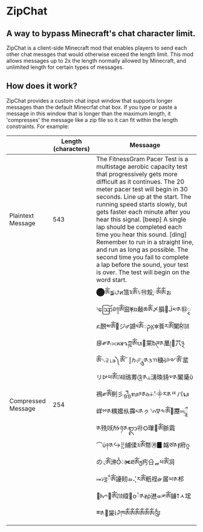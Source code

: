 # ZipChat
## A way to bypass Minecraft's chat character limit.
ZipChat is a client-side Minecraft mod that enables players to send each other chat messges that would otherwise exceed the length limit. This mod allows messages up to 2x the length normally allowed by Minecraft, and unlimited length for certain types of messages.

## How does it work?
ZipChat provides a custom chat input window that supports longer messages than the default Minecrfat chat box. If you type or paste a message in this window that is longer than the maximum length, it 'compresses' the message like a zip file so it can fit within the length constraints. For example:


|  | Length (characters) | Messaage |
| --- | --- | --- |
| Plaintext Message | 543 | The FitnessGram Pacer Test is a multistage aerobic capacity test that progressively gets more difficult as it continues. The 20 meter pacer test will begin in 30 seconds. Line up at the start. The running speed starts slowly, but gets faster each minute after you hear this signal. \[beep\] A single lap should be completed each time you hear this sound. \[ding\] Remember to run in a straight line, and run as long as possible. The second time you fail to complete a lap before the sound, your test is over. The test will begin on the word start. |
| Compressed Message | 254 | ⬤ༀ≨⮍ᴎ䈌༣ༀ⑊㉽㱽༙ༀༀぉᵓဪᱞ༎ༀ䆝⯥ᤀ㪌ཆༀ〆䐣᣺ᒏ༱༁㉼ၟዴ䣴༭ༀ᜗ジሆ䜗༥ༀၣ፩✽䓹ཪༀ䦨Ṝ㍥㾟༗༁⫗ጸᴚኄཀྵༀᬧ⴩䍘ᵬཊ༁䥚།⿪䒔྅ༀ␓⫆⌊∍༽ༀ᳓〛ℎ⮰ཱུ༁ᤋㄲ䅯ᳰ༻ༀ᾽䔄リᐭཕༀ⫱㏭䲮䓓༊༁⥿㶂㬇䝝༧༁䦮䰥ὔ䙍༗ༀ㓬⼺᧻ᬮ༩༁ከ∔ᮀ⸎ར༁ᄄパᬲ㟄ྌ༁䊪㜮㐺䨩༨༁ㇰ⸃ᴒᐍ༤ༀ㹨⃛䍥═ཷ༁㱡㕭ℏᣄཉ༁ᬒ㉱᮰㻶཮ༀ䏳䬠⌒ὑ༈༁↪⣟䋠㑱༣ༀ㡔㊊▊䘔ཙ༁ⱦ㾈ᦨの྄ༀ㴢Ỗ༶✀ཐༀჟ㽲㕣ᇕཕༀ㓊⤅ᜡ⪐ྂༀ䜡䀔⤃⢌ཪༀ䉻䄇ᓃ㞚ཡ༁䢶῅Ꮒᴖ཈ༀ㍭䌄᫐ᴏཾ༁ᵶῥ䢞⤂༯ༀ䥥⭡ㅅ㙆ྈ༁቎㿫ἰᣒཁༀༀༀༀༀༀ༂ |
